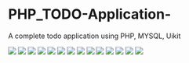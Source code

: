 # PHP_TODO-Application-
A complete todo application  using PHP, MYSQL, Uikit


![](https://github.com/skaran921/PHP_TODO-Application-/blob/master/Screenshot%20(14).png) ![](https://github.com/skaran921/PHP_TODO-Application-/blob/master/Screenshot%20(15).png )
![](https://github.com/skaran921/PHP_TODO-Application-/blob/master/Screenshot%20(16).png) ![](https://github.com/skaran921/PHP_TODO-Application-/blob/master/Screenshot%20(17).png )
![](https://github.com/skaran921/PHP_TODO-Application-/blob/master/Screenshot%20(18).png) ![](https://github.com/skaran921/PHP_TODO-Application-/blob/master/Screenshot%20(19).png )
![](https://github.com/skaran921/PHP_TODO-Application-/blob/master/Screenshot%20(18).png) ![](https://github.com/skaran921/PHP_TODO-Application-/blob/master/Screenshot%20(20).png )
![](https://github.com/skaran921/PHP_TODO-Application-/blob/master/Screenshot%20(18).png) ![](https://github.com/skaran921/PHP_TODO-Application-/blob/master/Screenshot%20(21).png )
![](https://github.com/skaran921/PHP_TODO-Application-/blob/master/Screenshot%20(18).png) ![](https://github.com/skaran921/PHP_TODO-Application-/blob/master/Screenshot%20(22).png )
![](https://github.com/skaran921/PHP_TODO-Application-/blob/master/Screenshot%20(18).png) ![](https://github.com/skaran921/PHP_TODO-Application-/blob/master/Screenshot%20(23).png )
